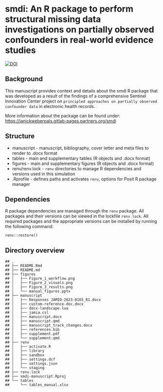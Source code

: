 # smdi: An R package to perform structural missing data investigations on partially observed confounders in real-world evidence studies

[![DOI](https://zenodo.org/badge/675783358.svg)](https://zenodo.org/doi/10.5281/zenodo.10267623)

## Background

This manuscript provides context and details about the smdi R package
that was developed as a result of the findings of a comprehensive
Sentinel Innovation Center project on
`principled approaches on partially observed confounder data` in
electronic health records.

More information about the package can be found under:
<https://janickweberpals.gitlab-pages.partners.org/smdi>

## Structure

-   manuscript - manuscript, bibliography, cover letter and meta files
    to render to .docx format
-   tables - main and supplementary tables (R objects and .docx format)
-   figures - main and supplementary figures (R objects and .docx
    format)
-   renv/renv.lock - `renv` directories to manage R dependencies and
    versions used in this simulation
-   .Rprofile - defines paths and activates `renv`, options for Posit R
    package manager

## Dependencies

R package dependencies are managed through the `renv` package. All
packages and their versions can be viewed in the lockfile `renv.lock`.
All required packages and the appropriate versions can be installed by
running the following command:

    renv::restore()

## Directory overview

    ## .
    ## ├── README.Rmd
    ## ├── README.md
    ## ├── figures
    ## │   ├── Figure_1_workflow.png
    ## │   ├── Figure_2_visuals.png
    ## │   ├── Figure_3_results.png
    ## │   └── manual_figures.pptx
    ## ├── manuscript
    ## │   ├── Responses JAMIO-2023-0165_R1.docx
    ## │   ├── custom-reference-doc.docx
    ## │   ├── docx-landscape.lua
    ## │   ├── jamia.csl
    ## │   ├── manuscript.docx
    ## │   ├── manuscript.qmd
    ## │   ├── manuscript_track_changes.docx
    ## │   ├── references.bib
    ## │   ├── supplement.pdf
    ## │   └── supplement.qmd
    ## ├── renv
    ## │   ├── activate.R
    ## │   ├── library
    ## │   ├── sandbox
    ## │   ├── settings.dcf
    ## │   ├── settings.json
    ## │   └── staging
    ## ├── renv.lock
    ## ├── smdi-manuscript.Rproj
    ## └── tables
    ##     └── tables_manual.xlsx
